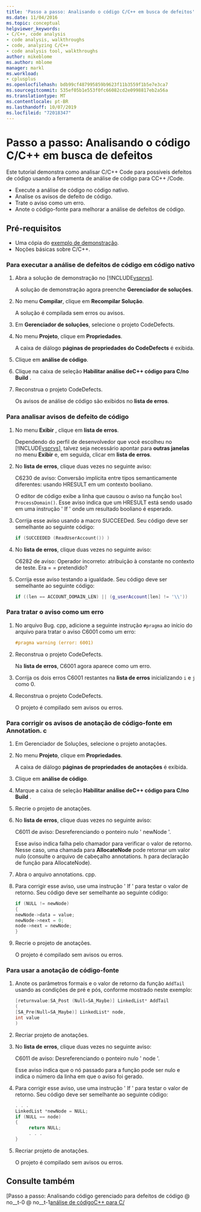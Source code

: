 ```yaml
---
title: 'Passo a passo: Analisando o código C/C++ em busca de defeitos'
ms.date: 11/04/2016
ms.topic: conceptual
helpviewer_keywords:
- C/C++, code analysis
- code analysis, walkthroughs
- code, analyzing C/C++
- code analysis tool, walkthroughs
author: mikeblome
ms.author: mblome
manager: markl
ms.workload:
- cplusplus
ms.openlocfilehash: bdb99cf487995859b9623f11b3559f1b5e7e3ca7
ms.sourcegitcommit: 535ef05b1e553f0fc66082cd2e0998817eb2a56a
ms.translationtype: MT
ms.contentlocale: pt-BR
ms.lasthandoff: 10/07/2019
ms.locfileid: "72018347"
---
```

# <a name="walkthrough-analyzing-cc-code-for-defects"></a>Passo a passo: Analisando o código C/C++ em busca de defeitos

Este tutorial demonstra como analisar C/C++ Code para possíveis defeitos de código usando a ferramenta de análise de código para CC++ /Code.

- Execute a análise de código no código nativo.
- Analise os avisos de defeito de código.
- Trate o aviso como um erro.
- Anote o código-fonte para melhorar a análise de defeitos de código.

## <a name="prerequisites"></a>Pré-requisitos

- Uma cópia do [exemplo de demonstração](../code-quality/demo-sample.md).
- Noções básicas sobre C/C++.

### <a name="to-run-code-defect-analysis-on-native-code"></a>Para executar a análise de defeitos de código em código nativo

1. Abra a solução de demonstração no [!INCLUDE[vsprvs](../code-quality/includes/vsprvs_md.md)].

     A solução de demonstração agora preenche **Gerenciador de soluções**.

2. No menu **Compilar**, clique em **Recompilar Solução**.

     A solução é compilada sem erros ou avisos.

3. Em **Gerenciador de soluções**, selecione o projeto CodeDefects.

4. No menu **Projeto**, clique em **Propriedades**.

     A caixa de diálogo **páginas de propriedades do CodeDefects** é exibida.

5. Clique em **análise de código**.

6. Clique na caixa de seleção **Habilitar análise deC++ código para C/no Build** .

7. Reconstrua o projeto CodeDefects.

     Os avisos de análise de código são exibidos no **lista de erros**.

### <a name="to-analyze-code-defect-warnings"></a>Para analisar avisos de defeito de código

1. No menu **Exibir** , clique em **lista de erros**.

     Dependendo do perfil de desenvolvedor que você escolheu no [!INCLUDE[vsprvs](../code-quality/includes/vsprvs_md.md)], talvez seja necessário apontar para **outras janelas** no menu **Exibir** e, em seguida, clicar em **lista de erros**.

2. No **lista de erros**, clique duas vezes no seguinte aviso:

     C6230 de aviso: Conversão implícita entre tipos semanticamente diferentes: usando HRESULT em um contexto booliano.

     O editor de código exibe a linha que causou o aviso na função `bool ProcessDomain()`. Esse aviso indica que um HRESULT está sendo usado em uma instrução ' If ' onde um resultado booliano é esperado.

3. Corrija esse aviso usando a macro SUCCEEDed. Seu código deve ser semelhante ao seguinte código:

   ```cpp
   if (SUCCEEDED (ReadUserAccount()) )
   ```

4. No **lista de erros**, clique duas vezes no seguinte aviso:

     C6282 de aviso: Operador incorreto: atribuição à constante no contexto de teste. Era = = pretendido?

5. Corrija esse aviso testando a igualdade. Seu código deve ser semelhante ao seguinte código:

   ```cpp
   if ((len == ACCOUNT_DOMAIN_LEN) || (g_userAccount[len] != '\\'))
   ```

### <a name="to-treat-warning-as-an-error"></a>Para tratar o aviso como um erro

1. No arquivo Bug. cpp, adicione a seguinte instrução `#pragma` ao início do arquivo para tratar o aviso C6001 como um erro:

   ```cpp
   #pragma warning (error: 6001)
   ```

2. Reconstrua o projeto CodeDefects.

     Na **lista de erros**, C6001 agora aparece como um erro.

3. Corrija os dois erros C6001 restantes na **lista de erros** inicializando `i` e `j` como 0.

4. Reconstrua o projeto CodeDefects.

     O projeto é compilado sem avisos ou erros.

### <a name="to-correct-the-source-code-annotation-warnings-in-annotationc"></a>Para corrigir os avisos de anotação de código-fonte em Annotation. c

1. Em Gerenciador de Soluções, selecione o projeto anotações.

2. No menu **Projeto**, clique em **Propriedades**.

     A caixa de diálogo **páginas de propriedades de anotações** é exibida.

3. Clique em **análise de código**.

4. Marque a caixa de seleção **Habilitar análise deC++ código para C/no Build** .

5. Recrie o projeto de anotações.

6. No **lista de erros**, clique duas vezes no seguinte aviso:

     C6011 de aviso: Desreferenciando o ponteiro nulo ' newNode '.

     Esse aviso indica falha pelo chamador para verificar o valor de retorno. Nesse caso, uma chamada para **AllocateNode** pode retornar um valor nulo (consulte o arquivo de cabeçalho annotations. h para declaração de função para AllocateNode).

7. Abra o arquivo annotations. cpp.

8. Para corrigir esse aviso, use uma instrução ' If ' para testar o valor de retorno. Seu código deve ser semelhante ao seguinte código:

   ```cpp
   if (NULL != newNode)
   {
   newNode->data = value;
   newNode->next = 0;
   node->next = newNode;
   }
   ```

9. Recrie o projeto de anotações.

     O projeto é compilado sem avisos ou erros.

### <a name="to-use-source-code-annotation"></a>Para usar a anotação de código-fonte

1. Anote os parâmetros formais e o valor de retorno da função `AddTail` usando as condições de pré e pós, conforme mostrado neste exemplo:

   ```cpp
   [returnvalue:SA_Post (Null=SA_Maybe)] LinkedList* AddTail
   (
   [SA_Pre(Null=SA_Maybe)] LinkedList* node,
   int value
   )
   ```

2. Recriar projeto de anotações.

3. No **lista de erros**, clique duas vezes no seguinte aviso:

     C6011 de aviso: Desreferenciando o ponteiro nulo ' node '.

     Esse aviso indica que o nó passado para a função pode ser nulo e indica o número da linha em que o aviso foi gerado.

4. Para corrigir esse aviso, use uma instrução ' If ' para testar o valor de retorno. Seu código deve ser semelhante ao seguinte código:

   ```cpp
   . . .
   LinkedList *newNode = NULL;
   if (NULL == node)
   {
        return NULL;
        . . .
   }
   ```

5. Recriar projeto de anotações.

     O projeto é compilado sem avisos ou erros.

## <a name="see-also"></a>Consulte também

[Passo a passo: Analisando código gerenciado para defeitos de código @ no__t-0 @ no__t-1[análise de códigoC++ para C/](../code-quality/code-analysis-for-c-cpp-overview.md)
